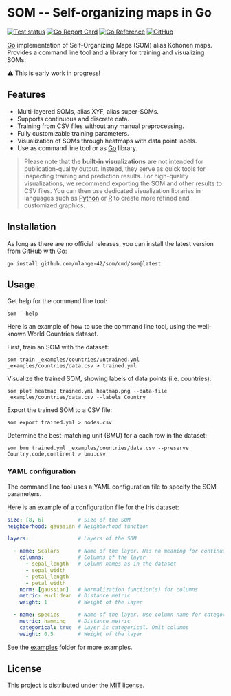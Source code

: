 # SOM -- Self-organizing maps in Go

[![Test status](https://img.shields.io/github/actions/workflow/status/mlange-42/som/tests.yml?branch=main&label=Tests&logo=github)](https://github.com/mlange-42/som/actions/workflows/tests.yml)
[![Go Report Card](https://goreportcard.com/badge/github.com/mlange-42/som)](https://goreportcard.com/report/github.com/mlange-42/som)
[![Go Reference](https://img.shields.io/badge/reference-%23007D9C?logo=go&logoColor=white&labelColor=gray)](https://pkg.go.dev/github.com/mlange-42/som)
[![GitHub](https://img.shields.io/badge/github-repo-blue?logo=github)](https://github.com/mlange-42/som)

[Go](https://go.dev) implementation of Self-Organizing Maps (SOM) alias Kohonen maps.
Provides a command line tool and a library for training and visualizing SOMs.

:warning: This is early work in progress!

## Features

* Multi-layered SOMs, alias XYF, alias super-SOMs.
* Supports continuous and discrete data.
* Training from CSV files without any manual preprocessing.
* Fully customizable training parameters.
* Visualization of SOMs through heatmaps with data point labels.
* Use as command line tool or as [Go](https://go.dev) library.

> Please note that the **built-in visualizations** are not intended for publication-quality output.
> Instead, they serve as quick tools for inspecting training and prediction results.
> For high-quality visualizations, we recommend exporting the SOM and other results to CSV files.
> You can then use dedicated visualization libraries in languages such as
> [Python](https://www.python.org/) or [R](https://www.r-project.org/) to create more refined and customized graphics.

## Installation

As long as there are no official releases, you can install the latest version from GitHub with Go:

```shell
go install github.com/mlange-42/som/cmd/som@latest
```

## Usage

Get help for the command line tool:

```shell
som --help
```

Here is an example of how to use the command line tool, using the well-known World Countries dataset.

First, train an SOM with the dataset:

```shell
som train _examples/countries/untrained.yml _examples/countries/data.csv > trained.yml
```

Visualize the trained SOM, showing labels of data points (i.e. countries):

```shell
som plot heatmap trained.yml heatmap.png --data-file _examples/countries/data.csv --labels Country
```

Export the trained SOM to a CSV file:

```shell
som export trained.yml > nodes.csv
```

Determine the best-matching unit (BMU) for a each row in the dataset:

```shell
som bmu trained.yml _examples/countries/data.csv --preserve Country,code,continent > bmu.csv
```

### YAML configuration

The command line tool uses a YAML configuration file to specify the SOM parameters.

Here is an example of a configuration file for the Iris dataset:

```yaml
size: [8, 6]           # Size of the SOM
neighborhood: gaussian # Neighborhood function

layers:                # Layers of the SOM

  - name: Scalars      # Name of the layer. Has no meaning for continuous layers
    columns:           # Columns of the layer
      - sepal_length   # Column names as in the dataset
      - sepal_width
      - petal_length
      - petal_width
    norm: [gaussian]   # Normalization function(s) for columns
    metric: euclidean  # Distance metric
    weight: 1          # Weight of the layer

  - name: species      # Name of the layer. Use column name for categorical layers
    metric: hamming    # Distance metric
    categorical: true  # Layer is categorical. Omit columns
    weight: 0.5        # Weight of the layer
```

See the [examples](./_examples) folder for more examples.

## License

This project is distributed under the [MIT license](./LICENSE).
